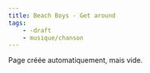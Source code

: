 ```yaml
---
title: Beach Boys - Get around
tags:
    - -draft
    - musique/chanson
---
```


Page créée automatiquement, mais vide.
